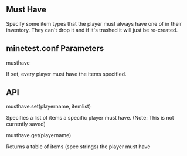 Must Have
---------

Specify some item types that the player must always have one of in their inventory.  They can't drop it and if it's trashed it will just be re-created.
 

minetest.conf Parameters
------------------------
musthave

If set, every player must have the items specified.


API
---
musthave.set(playername, itemlist)

Specifies a list of items a specific player must have.
(Note: This is not currently saved)

musthave.get(playername)

Returns a table of items (spec strings) the player must have